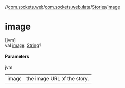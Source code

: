 //[com.sockets.web](../../../index.md)/[com.sockets.web.data](../index.md)/[Stories](index.md)/[image](image.md)

# image

[jvm]\
val [image](image.md): [String](https://kotlinlang.org/api/latest/jvm/stdlib/kotlin/-string/index.html)?

#### Parameters

jvm

| | |
|---|---|
| image | the image URL of the story. |
